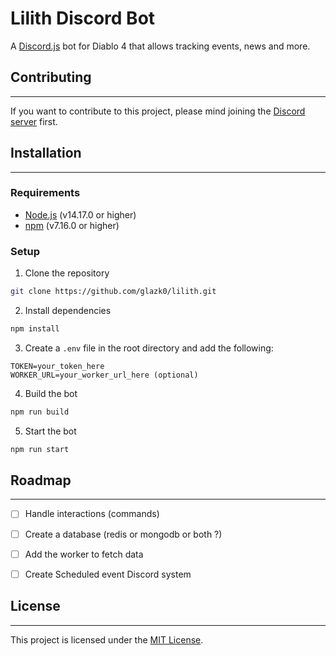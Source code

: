 # Lilith Discord Bot

A [Discord.js](https://discord.js.org/#/) bot for Diablo 4 that allows tracking events, news and more.

## Contributing

---

If you want to contribute to this project, please mind joining the [Discord server](https://discord.gg/Ht9TMDfgw8) first.

## Installation

---

### Requirements

- [Node.js](https://nodejs.org/en/) (v14.17.0 or higher)
- [npm](https://www.npmjs.com/) (v7.16.0 or higher)

### Setup

1. Clone the repository

```bash
git clone https://github.com/glazk0/lilith.git
```

2. Install dependencies

```bash
npm install
```

3. Create a `.env` file in the root directory and add the following:

```env
TOKEN=your_token_here
WORKER_URL=your_worker_url_here (optional)
```

4. Build the bot

```bash
npm run build
```

5. Start the bot

```bash
npm run start
```

## Roadmap

---

- [ ] Handle interactions (commands)
- [ ] Create a database (redis or mongodb or both ?)
- [ ] Add the worker to fetch data 
- [ ] Create Scheduled event Discord system


## License

---

This project is licensed under the [MIT License](LICENSE).
